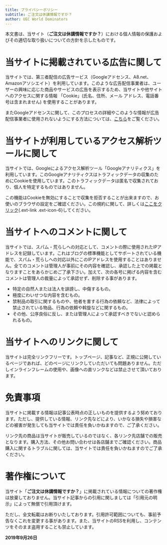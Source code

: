 ```yaml
---
title: プライバシーポリシー
subtitle: ご注文は休講情報ですか？
author: UEC World Dominators
---
```



本文書は、当サイト（**ご注文は休講情報ですか？**）における個人情報の保護およびその適切な取り扱いについての方針を示したものです。

# 当サイトに掲載されている広告に関して

当サイトでは、第三者配信の広告サービス（Googleアドセンス、A8.net、Amazonアソシエイト）を利用しています。このような広告配信事業者は、ユーザーの興味に応じた商品やサービスの広告を表示するため、当サイトや他サイトへのアクセスに関する情報
「Cookie」(氏名、住所、メール アドレス、電話番号は含まれません)
を使用することがあります。

またGoogleアドセンスに関して、このプロセスの詳細やこのような情報が広告配信事業者に使用されないようにする方法については、[こちら](https://www.google.com/adsense/localized-terms?hl=ja)をご覧ください。


# 当サイトが利用しているアクセス解析ツールに関して

当サイトでは、Googleによるアクセス解析ツール「Googleアナリティクス」を利用しています。このGoogleアナリティクスはトラフィックデータの収集のためにCookieを使用しています。このトラフィックデータは匿名で収集されており、個人を特定するものではありません。

この機能はCookieを無効にすることで収集を拒否することが出来ますので、お使いのブラウザの設定をご確認ください。この規約に関して、詳しくは[ここをクリック](https://www.google.com/analytics/terms/jp.html){.ext-link
.ext-icon-6}してください。


# 当サイトへのコメントに関して

当サイトでは、スパム・荒らしへの対応として、コメントの際に使用されたIPアドレスを記録しています。これはブログの標準機能としてサポートされている機能で、スパム・荒らしへの対応以外にこのIPアドレスを使用することはありません。全てのコメントは管理人が事前にその内容を確認し、承認した上での掲載となりますことをあらかじめご了承下さい。加えて、次の各号に掲げる内容を含むコメントは管理人の裁量によって承認せず、削除する事があります。

-   特定の自然人または法人を誹謗し、中傷するもの。
-   極度にわいせつな内容を含むもの。
-   禁制品の取引に関するものや、他者を害する行為の依頼など、法律によって禁止されている物品、行為の依頼や斡旋などに関するもの。
-   その他、公序良俗に反し、または管理人によって承認すべきでないと認められるもの。


# 当サイトへのリンクに関して

当サイトは完全リンクフリーです。トップページ、記事など、正規に公開しているページであれば、どのページにリンクしていただいても問題ありません。ただしインラインフレームの使用や、画像への直リンクなどは禁止させて頂いております。

# 免責事項

当サイトに掲載する情報は記事公表時点の正しいものを提供するよう努めております。ただし、提供している情報、リンク先などにより、いかなる損失や損害などの被害が発生しても当サイトでは責任を負いかねますので、ご了承ください。

リンク先の商品は当サイトが販売しているのではなく、各リンク先店舗での販売となります。購入方法、その他お問い合わせは各店舗までご確認ください。商品購入に関するトラブルに関しては、当サイトでは責任を負いかねますのでご了承ください。


# 著作権について

当サイト「**ご注文は休講情報ですか？**」に掲載されている情報についての著作権は放棄しておりません。当サイト記事からの引用に関しましては「引用元の明示」によって無償で引用頂けます。

ただし、全文転載はお断りいたしております。引用許可範囲についても、事前予告なくこれを変更する事があります。また、当サイトのRSSを利用し、コンテンツをそのまま盗用することも禁止しています。

**2019年9月26日**
